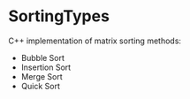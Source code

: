 # SortingTypes

C++ implementation of matrix sorting methods: 
* Bubble Sort
* Insertion Sort
* Merge Sort
* Quick Sort
